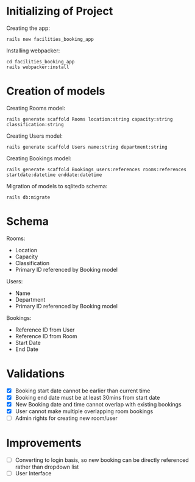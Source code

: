 # Initializing of Project
Creating the app:

``` 
rails new facilities_booking_app 
```

Installing webpacker:

``` 
cd facilities_booking_app 
rails webpacker:install 
```

# Creation of models
Creating Rooms model:

``` 
rails generate scaffold Rooms location:string capacity:string classification:string 
```

Creating Users model:

``` 
rails generate scaffold Users name:string department:string 
```

Creating Bookings model:

``` 
rails generate scaffold Bookings users:references rooms:references startdate:datetime enddate:datetime 
```

Migration of models to sqlitedb schema:

``` 
rails db:migrate 
```

# Schema
Rooms:
* Location
* Capacity
* Classification
* Primary ID referenced by Booking model

Users:
* Name
* Department
* Primary ID referenced by Booking model

Bookings:
* Reference ID from User
* Reference ID from Room
* Start Date
* End Date

# Validations
- [x] Booking start date cannot be earlier than current time
- [x] Booking end date must be at least 30mins from start date
- [x] New Booking date and time cannot overlap with existing bookings
- [x] User cannot make multiple overlapping room bookings
- [ ] Admin rights for creating new room/user

# Improvements
- [ ] Converting to login basis, so new booking can be directly referenced rather than dropdown list
- [ ] User Interface
